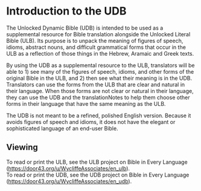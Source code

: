 # Introduction to the UDB
The Unlocked Dynamic Bible (UDB) is intended to be used as a supplemental resource for Bible translation alongside the Unlocked Literal Bible (ULB). Its purpose is to unpack the meaning of figures of speech, idioms, abstract nouns, and difficult grammatical forms that occur in the ULB as a reflection of those things in the Hebrew, Aramaic and Greek texts. 

By using the UDB as a supplemental resource to the ULB, translators will be able to 1) see many of the figures of speech, idioms, and other forms of the original Bible in the ULB, and 2) then see what their meaning is in the UDB. Translators can use the forms from the ULB that are clear and natural in their language. When those forms are not clear or natural in their language, they can use the UDB and the translationNotes to help them choose other forms in their language that have the same meaning as the ULB.

The UDB is not meant to be a refined, polished English version. Because it  avoids figures of speech and idioms, it does not have the elegant or sophisticated language of an end-user Bible. 

## Viewing
To read or print the ULB, see the ULB project on Bible in Every Language (https://door43.org/u/WycliffeAssociates/en_ulb).   
To read or print the UDB, see the UDB project on Bible in Every Language (https://door43.org/u/WycliffeAssociates/en_udb). 

